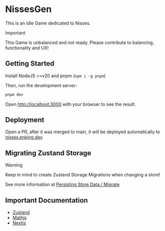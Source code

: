 # NissesGen

This is an idle Game dedicated to Nisses.

> [!IMPORTANT]
> This Game is unbalanced and not ready. Please contribute to balancing, functionality and UX!

## Getting Started

Install NodeJS >=v20 and pnpm (`npm i -g pnpm`)

Then, run the development server:

```bash
pnpm dev
```

Open [http://localhost:3000](http://localhost:3000) with your browser to see the result.

## Deployment

Open a PR, after it was merged to main, it will be deployed automatically to [nisses.enking.dev](nisses.enking.dev)

## Migrating Zustand Storage

> [!WARNING]
> Keep in mind to create Zustand Storage Migrations when changing a store!

See more information at [Persisting Store Data / Migrate](https://zustand.docs.pmnd.rs/integrations/persisting-store-data#migrate)

## Important Documentation

- [Zustand](https://zustand.docs.pmnd.rs/getting-started/introduction)
- [Mathjs](https://mathjs.org/)
- [Nextjs](https://nextjs.org/docs)